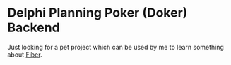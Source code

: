 # Delphi Planning Poker (Doker) Backend

Just looking for a pet project which can be used by me to learn something about
[Fiber](https://gofiber.io/).
